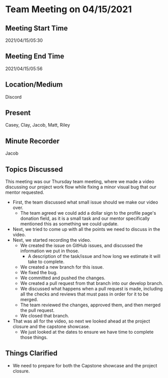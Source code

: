 # Team Meeting on 04/15/2021

## Meeting Start Time

2021/04/15/05:30

## Meeting End Time

2021/04/15/05:56

## Location/Medium

Discord

## Present

Casey, Clay, Jacob, Matt, Riley

## Minute Recorder

Jacob

## Topics Discussed

This meeting was our Thursday team meeting, where we made a video discussing our project work flow while fixing a minor visual bug that our mentor requested.

- First, the team discussed what small issue should we make our video over.
  - The team agreed we could add a dollar sign to the profile page's donation field, as it is a small task and our mentor specifically mentioned this as something we could update.
- Next, we tried to come up with all the points we need to discuss in the video.
- Next, we started recording the video.
  - We created the issue on GitHub issues, and discussed the information we put in those.
    - A description of the task/issue and how long we estimate it will take to complete.
  - We created a new branch for this issue.
  - We fixed the bug.
  - We committed and pushed the changes.
  - We created a pull request from that branch into our develop branch.
  - We discussed what happens when a pull request is made, including all the checks and reviews that must pass in order for it to be merged.
  - The team reviewed the changes, approved them, and then merged the pull request.
  - We closed that branch.
- That was all for the video, so next we looked ahead at the project closure and the capstone showcase.
  - We just looked at the dates to ensure we have time to complete those things.

## Things Clarified

- We need to prepare for both the Capstone showcase and the project closure.